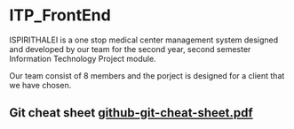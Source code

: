 # ITP_FrontEnd
ISPIRITHALEI is a one stop medical center management system designed and developed by our team for the second year, second semester Information Technology Project module.

Our team consist of 8 members and the porject is designed for a client that we have chosen. 

## Git cheat sheet [github-git-cheat-sheet.pdf](https://github.com/di-nethra/ITP_FrontEnd/files/7006914/github-git-cheat-sheet.pdf)
